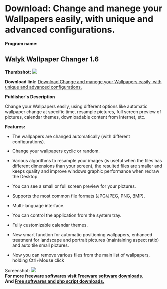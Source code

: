 # Download: Change and manege your Wallpapers easily, with unique and advanced configurations.

**Program name:**

## Walyk Wallpaper Changer 1.6

  
**Thumbshot:** ![](http://www.freewarefiles.com/screenshot/walykwpaperchngr14_md.jpg)   
  
**Download link:** [Download Change and manege your Wallpapers easily, with unique and advanced configurations.](http://freesoftwares.boysofts.com/Walyk-Wallpaper-Changer_program_36325.html)  
  


**Publisher's Description**  
  


Change your Wallpapers easily, using different options like automatic wallpaper change at specific time, resample pictures, full screen preview of pictures, calendar themes, downloadable content from Internet, etc. 

**Features:**

  * The wallpapers are changed automatically (with different configurations).  

  * Change your wallpapers cyclic or random.  

  * Various algorithms to resample your images (is useful when the files has different dimensions than your screen), the resulted files are smaller and keeps quality and improve windows graphic performance when redraw the Desktop. 
  * You can see a small or full screen preview for your pictures. 
  * Supports the most common file formats (JPG/JPEG, PNG, BMP). 
  * Multi-language interface.
  * You can control the application from the system tray.
  * Fully customizable calendar themes.
  * New smart function for automatic positioning wallpapers, enhanced treatment for landscape and portrait pictures (maintaining aspect ratio) and auto tile small pictures.
  * Now you can remove various files from the main list of wallpapers, holding Ctrl+Mouse click

  
  
Screenshot: ![](http://www.freewarefiles.com/screenshot/walykwpaperchngr14.jpg)   
**For more freeware softwares visit [Freeware software downloads.](http://freesoftwares.boysofts.com/)**   
**And [Free softwares and php script downloads.](http://www.boysofts.com/)**
